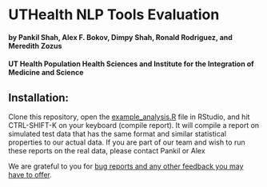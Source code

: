 # UTHealth NLP Tools Evaluation
#### by Pankil Shah, Alex F. Bokov, Dimpy Shah, Ronald Rodriguez, and Meredith Zozus
#### UT Health Population Health Sciences and Institute for the Integration of Medicine and Science

## Installation:

Clone this repository, open the [example_analysis.R](example_analysis.R) file in RStudio, and hit CTRL-SHIFT-K on your keyboard (compile report). It will compile a report on simulated test data
that has the same format and similar statistical properties to our actual data. If you are part of our team and wish to run these reports on the real data, please contact 
Pankil or Alex


We are grateful to you for [bug reports and any other feedback you may have to offer](https://github.com/bokov/nlp_nash/issues).

